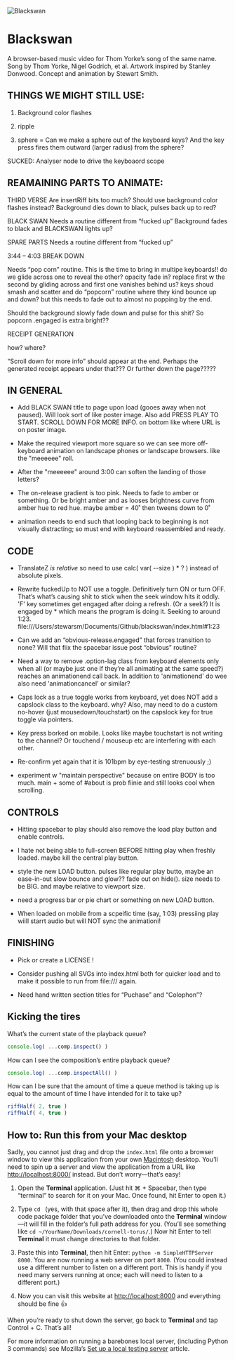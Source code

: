 

![Blackswan](./media/stewart-smith-blackswan.jpg "Blackswan")  

Blackswan
========================================================================

A browser-based music video for Thom Yorke’s song of the same name.
Song by Thom Yorke, Nigel Godrich, et al.
Artwork inspired by Stanley Donwood.
Concept and animation by Stewart Smith.  







THINGS WE MIGHT STILL USE:
------------------------------------------------------------------------


1. Background color flashes

2. ripple

3. sphere = Can we make a sphere out of the keyboard keys? And the key press fires them outward (larger radius) from the sphere?


SUCKED: Analyser node to drive the keyboaord scope







REAMAINING PARTS TO ANIMATE:
------------------------------------------------------------------------



THIRD VERSE
Are insertRiff bits too much? Should use background color flashes instead?
Background dies down to black, pulses back up to red?


BLACK SWAN
Needs a routine different from “fucked up”
Background fades to black and BLACKSWAN lights up?


SPARE PARTS
Needs a routine different from “fucked up”





3:44 – 4:03 BREAK DOWN

Needs “pop corn” routine.
This is the time to bring in multipe keyboards!!
do we glide across one to reveal the other? opacity fade in? replace first w the second by gliding across and first one vanishes behind us?
keys shoud smash and scatter and do “popcorn” routine where they kind bounce up and down? but this needs to fade out to almost no popping by the end.

Should the background slowly fade down and pulse for this shit? So popcorn .engaged is extra bright??





RECEIPT GENERATION

how? where? 

“Scroll down for more info” should appear at the end. 
Perhaps the generated receipt appears under that??? Or further down the page?????









IN GENERAL
------------------------------------------------------------------------

- Add BLACK SWAN title to page upon load (gooes away when not paused). Will look sort of like poster image. Also add PRESS PLAY TO START. SCROLL DOWN FOR MORE INFO. on bottom like where URL is on poster image.

- Make the required viewport more square so we can see more off-keyboard animation on landscape phones or landscape browsers. like the "meeeeee" roll.

- After the "meeeeee" around 3:00 can soften the landing of those letters?

- The on-release gradient is too pink. Needs to fade to amber or something. Or be bright amber and as looses brightness curve from amber hue to red hue.
maybe amber = 40˚
then tweens down to 0˚

- animation needs to end such that looping back to beginning is not visually distracting; so must end with keyboard reassembled and ready.




CODE
------------------------------------------------------------------------

- TranslateZ *is relative* so need to use calc( var( --size ) * ? ) instead of absolute pixels.

- Rewrite fuckedUp to NOT use a toggle. Definitively turn ON or turn OFF. That’s what’s causing shit to stick when the seek window hits it oddly. 'F' key sometimes get engaged after doing a refresh. (Or a seek?) It is engaged by * which means the program is doing it. Seeking to around 1:23.
file:///Users/stewarsm/Documents/Github/blackswan/index.html#1:23

- Can we add an “obvious-release.engaged” that forces transition to none? Will that fiix the spacebar issue post “obvious” routine?

- Need a way to remove .option-lag class from keyboard elements only when all (or maybe just one if they’re all animating at the same speed?) reaches an animationend call back.
In addition to 'animationend' do wee also need 'animationcancel' or similar?

- Caps lock as a true toggle works from keyboard, yet does NOT add a capslock class to the keyboard. why? Also, may need to do a custom no-hover (just mousedown/touchstart) on the capslock key for true toggle via pointers.

- Key press borked on mobile. Looks like maybe touchstart is not writing to the channel? Or touchend / mouseup etc are interfering with each other.

- Re-confirm yet again that it is 101bpm by eye-testing strenuously ;)

- experiment w "maintain perspective" because on entire BODY is too much. main + some of #about is prob fiinie and still looks cool when scrolling. 




CONTROLS
------------------------------------------------------------------------

- Hitting spacebar to play should also remove the load play button and enable controls.

- I hate not being able to full-screen BEFORE hitting play when freshly loaded. maybe kill the central play button.

- style the new LOAD button. pulses like regular play butto, maybe an ease-in-out slow bounce and glow?? fade out on hide(). size needs to be BIG. and maybe relative to viewport size. 

- need a progress bar or pie chart or something on new LOAD button. 

- When loaded on mobile from a scpeific time (say, 1:03)
pressiing play wiill starrt audio but will NOT sync the animationi!




FINISHING
------------------------------------------------------------------------
- Pick or create a LICENSE !

- Consider pushing all SVGs into index.html both for quicker load and to make it possible to run from file:/// again.

- Need hand written section titles for “Puchase” and “Colophon”?















Kicking the tires
------------------------------------------------------------------------

What’s the current state of the playback queue?  
```javascript
console.log( ...comp.inspect() )

```
How can I see the composition’s entire playback queue?  
```javascript
console.log( ...comp.inspectAll() )

```
  
How can I be sure that the amount of time a queue method is taking up 
is equal to the amount of time I have intended for it to take up?
```javascript
riffHalf( 2, true )
riffHalf( 4, true )

```



How to: Run this from your Mac desktop
------------------------------------------------------------------------
Sadly, you cannot just drag and drop the `index.html` file onto a 
browser window to view this application from your own 
[Macintosh](https://www.apple.com/macos/) desktop. You’ll need to spin
up a server and view the application from a URL like 
[http://localhost:8000/](http://localhost:8000/) instead. But don’t 
worry—that’s easy!  

1. Open the **Terminal** application. (Just hit ⌘ + Spacebar, then type
“terminal” to search for it on your Mac. Once found, hit Enter to open 
it.)

2. Type `cd `&nbsp;(yes, with that space after it), then drag and drop this
whole code package folder that you’ve downloaded onto the **Terminal** 
window—it will fill in the folder’s full path address for you. 
(You’ll see something like `cd ~/YourName/Downloads/cornell-torus/`.) 
Now hit Enter to tell **Terminal** it must `c`hange `d`irectories to 
that folder.

3. Paste this into **Terminal**, then hit Enter: 
`python -m SimpleHTTPServer 8000`. You are now running a web server on 
port `8000`. (You could instead use a different number to listen on a 
different port. This is handy if you need many servers running at once;
each will need to listen to a different port.)

4. Now you can visit this website at 
[http://localhost:8000](http://localhost:8000) and everything should be 
fine 👍  

When you’re ready to shut down the server, go back to **Terminal**  and
tap Control + C. That’s all!  
  
For more information on running a barebones local server, (including 
Python 3 commands) see Mozilla’s
[Set up a local testing server](https://developer.mozilla.org/en-US/docs/Learn/Common_questions/set_up_a_local_testing_server)
article.  
  
  
  